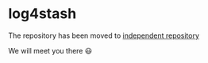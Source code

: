 log4stash
=====================

The repository has been moved to [independent repository](https://github.com/urielha/log4stash)

We will meet you there :smiley:
